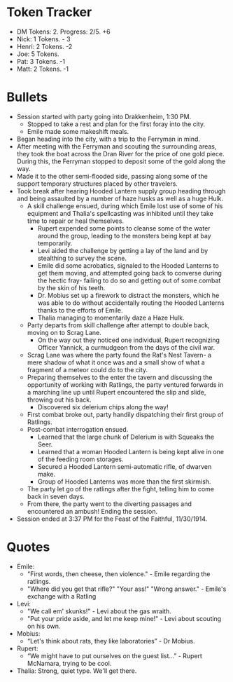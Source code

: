 
# Token Tracker 
- DM Tokens: 2. Progress: 2/5. +6
- Nick: 1 Tokens. - 3
- Henri: 2 Tokens. -2
- Joe: 5 Tokens.
- Pat: 3 Tokens. -1
- Matt: 2 Tokens. -1

# Bullets
- Session started with party going into Drakkenheim, 1:30 PM.
	- Stopped to take a rest and plan for the first foray into the city.
	- Emile made some makeshift meals.
- Began heading into the city, with a trip to the Ferryman in mind.
- After meeting with the Ferryman and scouting the surrounding areas, they took the boat across the Dran River for the price of one gold piece. During this, the Ferryman stopped to deposit some of the gold along the way.
- Made it to the other semi-flooded side, passing along some of the support temporary structures placed by other travelers.
- Took break after hearing Hooded Lantern supply group heading through and being assaulted by a number of haze husks as well as a huge Hulk.
	- A skill challenge ensued, during which Emile lost use of some of his equipment and Thalia's spellcasting was inhibited until they take time to repair or heal themselves.
		- Rupert expended some points to cleanse some of the water around the group, leading to the monsters being kept at bay temporarily.
		- Levi aided the challenge by getting a lay of the land and by stealthing to survey the scene.
		- Emile did some acrobatics, signaled to the Hooded Lanterns to get them moving, and attempted going back to converse during the hectic fray- failing to do so and getting out of some combat by the skin of his teeth.
		- Dr. Mobius set up a firework to distract the monsters, which he was able to do without accidentally routing the Hooded Lanterns thanks to the efforts of Emile.
		- Thalia managing to momentarily daze a Haze Hulk.
	- Party departs from skill challenge after attempt to double back, moving on to Scrag Lane.
		- On the way out they noticed one individual, Rupert recognizing Officer Yannick, a curmudgeon from the days of the civil war.
	- Scrag Lane was where the party found the Rat's Nest Tavern- a mere shadow of what it once was and a small show of what a fragment of a meteor could do to the city.
	- Preparing themselves to the enter the tavern and discussing the opportunity of working with Ratlings, the party ventured forwards in a marching line up until Rupert encountered the slip and slide, throwing out his back.
		- Discovered six delerium chips along the way!
	- First combat broke out, party handily dispatching their first group of Ratlings.
	- Post-combat interrogation ensued.
		- Learned that the large chunk of Delerium is with Squeaks the Seer.
		- Learned that a woman Hooded Lantern is being kept alive in one of the feeding room storages.
		- Secured a Hooded Lantern semi-automatic rifle, of dwarven make.
		- Group of Hooded Lanterns was more than the first skirmish.
	- The party let go of the ratlings after the fight, telling him to come back in seven days.
	- From there, the party went to the diverting passages and encountered an ambush! Ending the session.
- Session ended at 3:37 PM for the Feast of the Faithful, 11/30/1914.
# Quotes
- Emile:
	- "First words, then cheese, then violence." - Emile regarding the ratlings.
	- "Where did you get that rifle?" "Your ass!" "Wrong answer." - Emile's exchange with a Ratling
- Levi:
	- "We call em' skunks!" - Levi about the gas wraith.
	- "Put your pride aside, and let me keep mine!" - Levi about scouting on his own.
- Mobius:
	- “Let's think about rats, they like laboratories” - Dr Mobius.
- Rupert:
	- “We might have to put ourselves on the guest list...” - Rupert McNamara, trying to be cool.
- Thalia: Strong, quiet type. We'll get there.